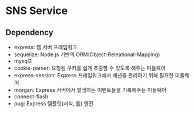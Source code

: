 
# SNS Service

## Dependency

* express: 웹 서버 프레임워크
* sequelize: Node.js 기반의 ORM(Object-Releational-Mapping)
* mysql2
* cookie-parser: 요청된 쿠키를 쉽게 추출할 수 있도록 해주는 미들웨어
* express-session: Express 프레임워크에서 세션을 관리하기 위해 필요한 미들웨어
* morgan: Express 서버에서 발생하는 이벤트들을 기록해주는 미들웨어
* connect-flash
* pug: Express 템플릿(서식, 틀) 엔진
 